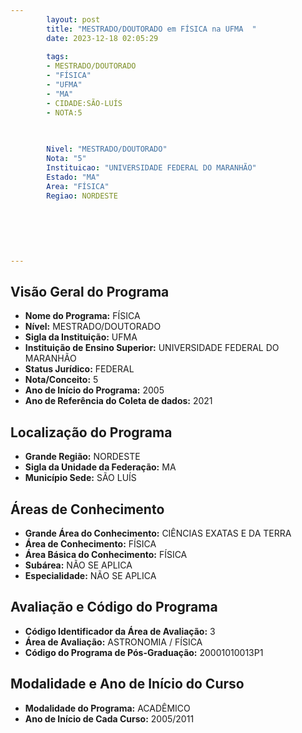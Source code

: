 ```yaml
---
        layout: post
        title: "MESTRADO/DOUTORADO em FÍSICA na UFMA  "
        date: 2023-12-18 02:05:29
     
        tags:
        - MESTRADO/DOUTORADO
        - "FÍSICA"
        - "UFMA"
        - "MA"
        - CIDADE:SÃO-LUÍS
        - NOTA:5
        
       

        Nivel: "MESTRADO/DOUTORADO"
        Nota: "5"
        Instituicao: "UNIVERSIDADE FEDERAL DO MARANHÃO"
        Estado: "MA"
        Area: "FÍSICA"
        Regiao: NORDESTE
        
        
        
        
        
        
---
```

## Visão Geral do Programa
- **Nome do Programa:** FÍSICA
- **Nível:** MESTRADO/DOUTORADO
- **Sigla da Instituição:** UFMA
- **Instituição de Ensino Superior:** UNIVERSIDADE FEDERAL DO MARANHÃO
- **Status Jurídico:** FEDERAL
- **Nota/Conceito:** 5
- **Ano de Início do Programa:** 2005
- **Ano de Referência do Coleta de dados:** 2021

## Localização do Programa
- **Grande Região:** NORDESTE
- **Sigla da Unidade da Federação:** MA
- **Município Sede:** SÃO LUÍS

## Áreas de Conhecimento
- **Grande Área do Conhecimento:** CIÊNCIAS EXATAS E DA TERRA
- **Área de Conhecimento:** FÍSICA
- **Área Básica do Conhecimento:** FÍSICA
- **Subárea:** NÃO SE APLICA
- **Especialidade:** NÃO SE APLICA

## Avaliação e Código do Programa
- **Código Identificador da Área de Avaliação:** 3
- **Área de Avaliação:** ASTRONOMIA / FÍSICA
- **Código do Programa de Pós-Graduação:** 20001010013P1


## Modalidade e Ano de Início do Curso
- **Modalidade do Programa:** ACADÊMICO
- **Ano de Início de Cada Curso:** 2005/2011
